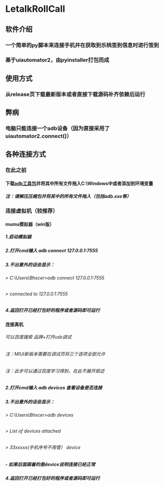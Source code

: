 # LetalkRollCall

## 软件介绍
### 一个简单的py脚本来连接手机并在获取到乐桃签到信息时进行签到
### 基于uiautomator2，由pyinstaller打包而成


## 使用方式
### 从release页下载最新版本或者直接下载源码补齐依赖后运行

## 弊病
### 电脑只能连接一个adb设备（因为直接采用了 uiautomator2.connect()）
## 各种连接方式

### 在此之前
#### 下载[adb工具包](https://developer.android.google.cn/studio/releases/platform-tools)并将其中所有文件拖入C:\Windows中或者添加到环境变量
##### 注：请解压压缩包并将其中的所有文件拖入（包括adb.exe等）

### 连接虚拟机（较推荐）

#### mumu模拟器（win版）
##### 1.启动模拟器
##### 2.打开cmd输入 adb connect 127.0.0.1:7555 
##### 3.不出意外的话会显示：
######  > C:\Users\Bhscer>adb connect 127.0.0.1:7555
######  > connected to 127.0.0.1:7555
##### 4.返回打开已经打包好的程序或者源码即可运行

#### 连接真机
###### 可以百度搜索 品牌+打开usb调试
###### 注：MIUI新版本需要在调试页将三个选项全部允许
###### 注：此步可以通过百度学习得到，在此不展开叙述
##### 2.打开cmd输入 adb devices 查看设备是否连接
##### 3.不出意外的话会显示：
###### > C:\Users\Bhscer>adb devices
######  > List of devices attached
######  > 33xxxxx(手机序号不用管）        device
##### - 如果后面跟着的是device说明连接已经正常
##### 4.返回打开已经打包好的程序或者源码即可运行
